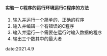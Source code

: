 #### 实验一 C程序的运行环境运行C程序的方法

1. 输入并运行一个简单的、正确的程序
2. 输入并编辑一个有错误的C程序
3. 输入并运行一个需要在运行时输入数据的程序
4. 输出三个数其中的最大者

date:2021.4.9